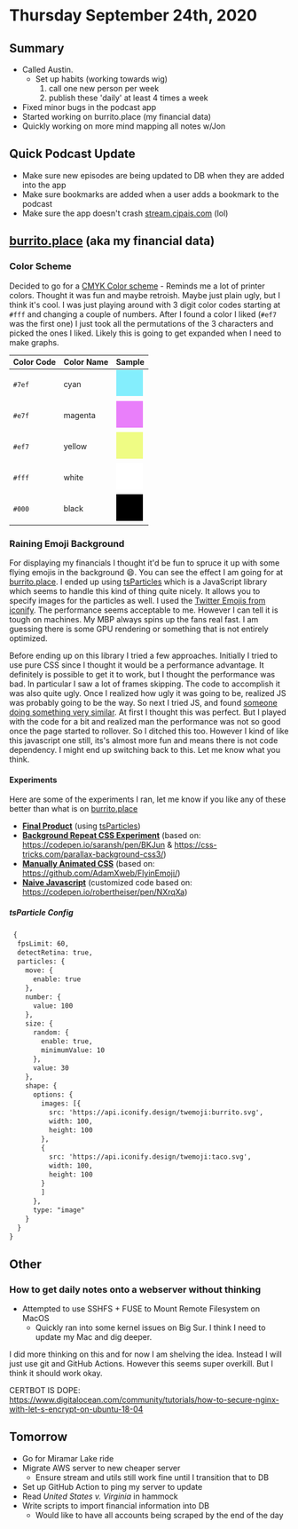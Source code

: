 # Thursday September 24th, 2020

## Summary

* Called Austin.
	* Set up habits (working towards wig)
	 	1. call one new person per week
		2. publish these 'daily' at least 4 times a week
* Fixed minor bugs in the podcast app 
* Started working on burrito.place (my financial data)
* Quickly working on more mind mapping all notes w/Jon

## Quick Podcast Update

* Make sure new episodes are being updated to DB when they are added into the app
* Make sure bookmarks are added when a user adds a bookmark to the podcast
* Make sure the app doesn't crash [stream.cjpais.com](https://stream.cjpais.com) (lol)

## [burrito.place](https://burrito.place) (aka my financial data)

### Color Scheme

Decided to go for a [CMYK Color scheme](https://coolors.co/eeff77-ee77ff-77eeff-000000-ffffff) - Reminds me a lot of printer colors. Thought it was fun and maybe retroish. Maybe just plain ugly, but I think it's cool. I was just playing around with 3 digit color codes starting at `#fff` and changing a couple of numbers. After I found a color I liked (`#ef7` was the first one) I just took all the permutations of the 3 characters and picked the ones I liked. Likely this is going to get expanded when I need to make graphs.

|Color Code|Color Name|Sample|
|---|---|---|
|`#7ef`|cyan|![](cyan.png)|
|`#e7f`|magenta|![](magenta.png)|
|`#ef7`|yellow|![](yellow.png)|
|`#fff`|white|![](white.png)|
|`#000`|black|![](black.png)|

### Raining Emoji Background

For displaying my financials I thought it'd be fun to spruce it up with some flying emojis in the background 😄. You can see the effect I am going for at [burrito.place](https://burrito.place). I ended up using [tsParticles](https://github.com/matteobruni/tsparticles) which is a JavaScript library which seems to handle this kind of thing quite nicely. It allows you to specify images for the particles as well. I used the [Twitter Emojis from iconify](https://iconify.design/icon-sets/twemoji/). The performance seems acceptable to me. However I can tell it is tough on machines. My MBP always spins up the fans real fast. I am guessing there is some GPU rendering or something that is not entirely optimized. 

Before ending up on this library I tried a few approaches. Initially I tried to use pure CSS since I thought it would be a performance advantage. It definitely is possible to get it to work, but I thought the performance was bad. In particular I saw a lot of frames skipping. The code to accomplish it was also quite ugly. Once I realized how ugly it was going to be, realized JS was probably going to be the way. So next I tried JS, and found [someone doing something very similar](https://codepen.io/robertheiser/pen/NXrqXa). At first I thought this was perfect. But I played with the code for a bit and realized man the performance was not so good once the page started to rollover. So I ditched this too. However I kind of like this javascript one still, its's almost more fun and means there is not code dependency. I might end up switching back to this. Let me know what you think.

#### Experiments

Here are some of the experiments I ran, let me know if you like any of these better than what is on [burrito.place](https://burrito.place)

* **[Final Product](https://burrito.place)** (using [tsParticles](https://github.com/matteobruni/tsparticles))
* **[Background Repeat CSS Experiment](css_repeat.html)** (based on: <https://codepen.io/saransh/pen/BKJun> & <https://css-tricks.com/parallax-background-css3/>)
* **[Manually Animated CSS](manual_css.html)** (based on: <https://github.com/AdamXweb/FlyinEmoji/>)
* **[Naive Javascript](naive_js.html)** (customized code based on: <https://codepen.io/robertheiser/pen/NXrqXa>)

##### tsParticle Config
```
 {                                                                                                                      
  fpsLimit: 60,                                                                                                                                        
  detectRetina: true,                                                                                                                                  
  particles: {                                                                                                                                         
    move: {                                                                                                                                            
      enable: true                                                                                                                                     
    },                                                                                                                                                 
    number: {                                                                                                                                          
      value: 100                                                                                                                                       
    },                                                                                                                                                 
    size: {                                                                                                                                            
      random: {                                                                                                                                        
        enable: true,                                                                                                                                  
        minimumValue: 10                                                                                                                               
      },                                                                                                                                               
      value: 30                                                                                                                                        
    },                                                                                                                                                 
    shape: {                                                                                                                                           
      options: {                                                                                                                                       
        images: [{                                                                                                                                     
          src: 'https://api.iconify.design/twemoji:burrito.svg',                                                                                       
          width: 100,                                                                                                                                  
          height: 100                                                                                                                                  
        },                                                                                                                                             
        {                                                                                                                                              
          src: 'https://api.iconify.design/twemoji:taco.svg',                                                                                          
          width: 100,                                                                                                                                  
          height: 100                                                                                                                                  
        }                                                                                                                                              
        ]                                                                                                                                              
      },                                                                                                                                               
      type: "image"                                                                                                                                    
    }                                                                                                                                                  
  }                                                                                                                                                    
}
```

## Other

### How to get daily notes onto a webserver without thinking

* Attempted to use SSHFS + FUSE to Mount Remote Filesystem on MacOS
	* Quickly ran into some kernel issues on Big Sur. I think I need to update my Mac and dig deeper.

I did more thinking on this and for now I am shelving the idea. Instead I will just use git and GitHub Actions. However this seems super overkill. But I think it should work okay. 

CERTBOT IS DOPE: <https://www.digitalocean.com/community/tutorials/how-to-secure-nginx-with-let-s-encrypt-on-ubuntu-18-04>


## Tomorrow

* Go for Miramar Lake ride
* Migrate AWS server to new cheaper server
	* Ensure stream and utils still work fine until I transition that to DB
* Set up GitHub Action to ping my server to update
* Read *United States v. Virginia* in hammock
* Write scripts to import financial information into DB
	* Would like to have all accounts being scraped by the end of the day